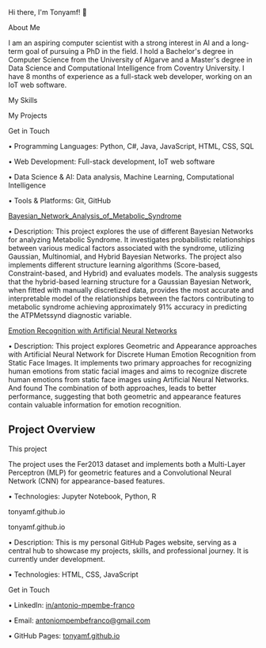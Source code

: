 Hi there, I'm Tonyamf! 👋

About Me

I am an aspiring computer scientist with a strong interest in AI and a long-term goal of pursuing a PhD in the field. I hold a Bachelor's degree in Computer Science from the University of Algarve and a Master's degree in Data Science and Computational Intelligence from Coventry University. I have 8 months of experience as a full-stack web developer, working on an IoT web software.

My Skills

My Projects

Get in Touch

•
Programming Languages: Python, C#, Java, JavaScript, HTML, CSS, SQL

•
Web Development: Full-stack development, IoT web software

•
Data Science & AI: Data analysis, Machine Learning, Computational Intelligence

•
Tools & Platforms: Git, GitHub

[Bayesian_Network_Analysis_of_Metabolic_Syndrome](https://github.com/tonyamf/Bayesian_Network_Analysis_of_Metabolic_Syndrome)

•
Description: This project explores the use of different Bayesian Networks for analyzing Metabolic Syndrome. It investigates probabilistic relationships between various medical factors associated with the syndrome, utilizing Gaussian, Multinomial, and Hybrid Bayesian Networks. The project also implements different structure learning algorithms (Score-based, Constraint-based, and Hybrid) and evaluates models. The analysis suggests that the hybrid-based learning structure for a Gaussian Bayesian Network, when fitted with manually discretized data, provides the most accurate and interpretable model of the relationships between the factors contributing to metabolic syndrome achieving approximately 91% accuracy in predicting the ATPMetssynd diagnostic variable.

[Emotion Recognition with Artificial Neural Networks](https://github.com/tonyamf/Emotion_Recognition_with_Artificial_Neural_Networks)

•
Description: This project explores Geometric and Appearance approaches with Artificial Neural Network for Discrete Human Emotion Recognition from Static Face Images. It implements two primary approaches for recognizing human emotions from static facial images and aims to recognize discrete human emotions from static face images using Artificial Neural Networks. And found The combination of both approaches, leads to better performance, suggesting that both geometric and appearance features contain valuable information for emotion recognition.



## Project Overview

This project

The project uses the Fer2013 dataset and implements both a Multi-Layer Perceptron (MLP) for geometric features and a Convolutional Neural Network (CNN) for appearance-based features.

•
Technologies: Jupyter Notebook, Python, R

tonyamf.github.io

tonyamf.github.io

•
Description: This is my personal GitHub Pages website, serving as a central hub to showcase my projects, skills, and professional journey. It is currently under development.

•
Technologies: HTML, CSS, JavaScript

Get in Touch

•
LinkedIn: [in/antonio-mpembe-franco](https://www.linkedin.com/in/antonio-mpembe-franco/)

•
Email: [antoniompembefranco@gmail.com](antoniompembefranco@gmail.com)

•
GitHub Pages: [tonyamf.github.io](tonyamf.github.io)
